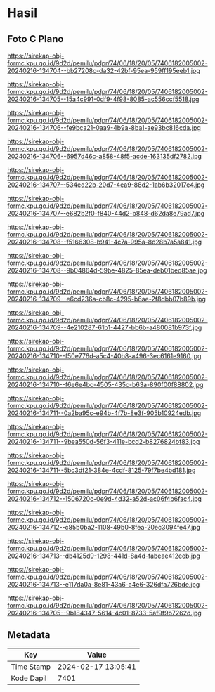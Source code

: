 # Hasil

## Foto C Plano

https://sirekap-obj-formc.kpu.go.id/9d2d/pemilu/pdpr/74/06/18/20/05/7406182005002-20240216-134704--bb27208c-da32-42bf-95ea-959ff195eeb1.jpg

https://sirekap-obj-formc.kpu.go.id/9d2d/pemilu/pdpr/74/06/18/20/05/7406182005002-20240216-134705--15a4c991-0df9-4f98-8085-ac556ccf5518.jpg

https://sirekap-obj-formc.kpu.go.id/9d2d/pemilu/pdpr/74/06/18/20/05/7406182005002-20240216-134706--fe9bca21-0aa9-4b9a-8ba1-ae93bc816cda.jpg

https://sirekap-obj-formc.kpu.go.id/9d2d/pemilu/pdpr/74/06/18/20/05/7406182005002-20240216-134706--6957d46c-a858-48f5-acde-163135df2782.jpg

https://sirekap-obj-formc.kpu.go.id/9d2d/pemilu/pdpr/74/06/18/20/05/7406182005002-20240216-134707--534ed22b-20d7-4ea9-88d2-1ab6b32017e4.jpg

https://sirekap-obj-formc.kpu.go.id/9d2d/pemilu/pdpr/74/06/18/20/05/7406182005002-20240216-134707--e682b2f0-f840-44d2-b848-d62da8e79ad7.jpg

https://sirekap-obj-formc.kpu.go.id/9d2d/pemilu/pdpr/74/06/18/20/05/7406182005002-20240216-134708--f5166308-b941-4c7a-995a-8d28b7a5a841.jpg

https://sirekap-obj-formc.kpu.go.id/9d2d/pemilu/pdpr/74/06/18/20/05/7406182005002-20240216-134708--9b04864d-59be-4825-85ea-deb01bed85ae.jpg

https://sirekap-obj-formc.kpu.go.id/9d2d/pemilu/pdpr/74/06/18/20/05/7406182005002-20240216-134709--e6cd236a-cb8c-4295-b6ae-2f8dbb07b89b.jpg

https://sirekap-obj-formc.kpu.go.id/9d2d/pemilu/pdpr/74/06/18/20/05/7406182005002-20240216-134709--4e210287-61b1-4427-bb6b-a480081b973f.jpg

https://sirekap-obj-formc.kpu.go.id/9d2d/pemilu/pdpr/74/06/18/20/05/7406182005002-20240216-134710--f50e776d-a5c4-40b8-a496-3ec6161e9160.jpg

https://sirekap-obj-formc.kpu.go.id/9d2d/pemilu/pdpr/74/06/18/20/05/7406182005002-20240216-134710--f6e6e4bc-4505-435c-b63a-890f00f88802.jpg

https://sirekap-obj-formc.kpu.go.id/9d2d/pemilu/pdpr/74/06/18/20/05/7406182005002-20240216-134711--0a2ba95c-e94b-4f7b-8e3f-905b10924edb.jpg

https://sirekap-obj-formc.kpu.go.id/9d2d/pemilu/pdpr/74/06/18/20/05/7406182005002-20240216-134711--9bea550d-56f3-411e-bcd2-b8276824bf83.jpg

https://sirekap-obj-formc.kpu.go.id/9d2d/pemilu/pdpr/74/06/18/20/05/7406182005002-20240216-134711--5bc3df21-384e-4cdf-8125-79f7be4bd181.jpg

https://sirekap-obj-formc.kpu.go.id/9d2d/pemilu/pdpr/74/06/18/20/05/7406182005002-20240216-134712--1506720c-0e9d-4d32-a52d-ac06f4b6fac4.jpg

https://sirekap-obj-formc.kpu.go.id/9d2d/pemilu/pdpr/74/06/18/20/05/7406182005002-20240216-134712--c85b0ba2-1108-49b0-8fea-20ec3094fe47.jpg

https://sirekap-obj-formc.kpu.go.id/9d2d/pemilu/pdpr/74/06/18/20/05/7406182005002-20240216-134713--db4125d9-1298-441d-8a4d-fabeae412eeb.jpg

https://sirekap-obj-formc.kpu.go.id/9d2d/pemilu/pdpr/74/06/18/20/05/7406182005002-20240216-134713--e117da0a-8e81-43a6-a4e6-326dfa726bde.jpg

https://sirekap-obj-formc.kpu.go.id/9d2d/pemilu/pdpr/74/06/18/20/05/7406182005002-20240216-134705--9b184347-5614-4c01-8733-5af9f9b7262d.jpg


## Metadata

| Key        | Value               |
| ---------- | ------------------- |
| Time Stamp | 2024-02-17 13:05:41 |
| Kode Dapil | 7401                |




